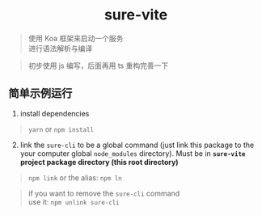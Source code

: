 # <div align="center">sure-vite</div>

> 使用 Koa 框架来启动一个服务 <br/>
> 进行语法解析与编译

> 初步使用 js 编写，后面再用 ts 重构完善一下

## 简单示例运行

1. install dependencies

> `yarn` or `npm install`

2. link the `sure-cli` to be a global command (just link this package to the your computer global `node_modules` directory). Must be in **`sure-vite` project package directory (this root directory)**

> `npm link` or the alias: `npm ln`

> if you want to remove the `sure-cli` command<br/>
> use it: `npm unlink sure-cli`
